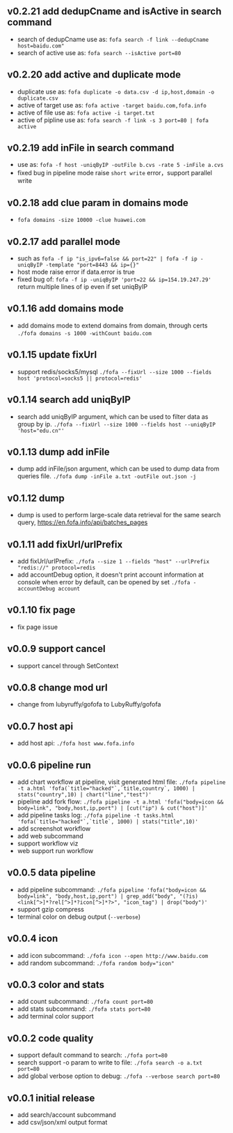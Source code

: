 ## v0.2.21 add dedupCname and isActive in search command

-   search of dedupCname use as: ```fofa search -f link --dedupCname host=baidu.com"```
-   search of active use as: ```fofa search --isActive port=80```

## v0.2.20 add active and duplicate mode

-   duplicate use as: ```fofa duplicate -o data.csv -d ip,host,domain -o duplicate.csv```
-   active of target use as: ```fofa active -target baidu.com,fofa.info``` 
-   active of file use as: ```fofa active -i target.txt```
-   active of pipline use as: ```fofa search -f link -s 3 port=80 | fofa active```

## v0.2.19 add inFile in search command

-   use as: ```fofa -f host -uniqByIP -outFile b.cvs -rate 5 -inFile a.cvs```
-   fixed bug in pipeline mode raise `short write` error，support parallel write
    
## v0.2.18 add clue param in domains mode

-   ```fofa domains -size 10000 -clue huawei.com```
    
## v0.2.17 add parallel mode

-   such as ```fofa -f ip "is_ipv6=false && port=22" | fofa -f ip -uniqByIP -template "port=8443 && ip={}"```
-   host mode raise error if data.error is true
-   fixed bug of: ```fofa -f ip -uniqByIP 'port=22 && ip=154.19.247.29'``` return multiple lines of ip even if set uniqByIP

## v0.1.16 add domains mode

-   add domains mode to extend domains from domain, through certs ```./fofa domains -s 1000 -withCount baidu.com```

## v0.1.15 update fixUrl

-   support redis/socks5/mysql ```./fofa --fixUrl --size 1000 --fields host 'protocol=socks5 || protocol=redis'```

## v0.1.14 search add uniqByIP

-   search add uniqByIP argument, which can be used to filter data as group by ip. ```./fofa --fixUrl --size 1000 --fields host --uniqByIP 'host="edu.cn"'```

## v0.1.13 dump add inFile

-   dump add inFile/json argument, which can be used to dump data from queries file. ```./fofa dump -inFile a.txt -outFile out.json -j```

## v0.1.12 dump

-   dump is used to perform large-scale data retrieval for the same search query, https://en.fofa.info/api/batches_pages

## v0.1.11 add fixUrl/urlPrefix

-   add fixUrl/urlPrefix: ```./fofa --size 1 --fields "host" --urlPrefix "redis://" protocol=redis```
-   add accountDebug option, it doesn't print account information at console when error by default, can be opened by set ```./fofa -accountDebug account```

## v0.1.10 fix page

-   fix page issue

## v0.0.9 support cancel

-   support cancel through SetContext

## v0.0.8 change mod url

-   change from lubyruffy/gofofa to LubyRuffy/gofofa

## v0.0.7 host api

-   add host api: ```./fofa host www.fofa.info```

## v0.0.6 pipeline run

-   add chart workflow at pipeline, visit generated html file: ```./fofa pipeline -t a.html 'fofa(`title="hacked"`,`title,country`, 1000) | stats("country",10) | chart("line","test")'```
-   pipeline add fork flow: ```./fofa pipeline -t a.html 'fofa("body=icon && body=link", "body,host,ip,port") | [cut("ip") & cut("host")]'```
-   add pipeline tasks log: ```./fofa pipeline -t tasks.html 'fofa(`title="hacked"`,`title`, 1000) | stats("title",10)'```
-   add screenshot workflow
-   add web subcommand
-   support workflow viz
-   web support run workflow

## v0.0.5 data pipeline

-   add pipeline subcommand: ```./fofa pipeline 'fofa("body=icon && body=link", "body,host,ip,port") | grep_add("body", "(?is)<link[^>]*?rel[^>]*?icon[^>]*?>", "icon_tag") | drop("body")'```
-   support gzip compress
-   terminal color on debug output (```--verbose```)

## v0.0.4 icon

-   add icon subcommand: `./fofa icon --open http://www.baidu.com`
-   add random subcommand: `./fofa random body="icon"`

## v0.0.3 color and stats

-   add count subcommand: `./fofa count port=80`
-   add stats subcommand: `./fofa stats port=80`
-   add terminal color support

## v0.0.2 code quality

-   support default command to search: `./fofa port=80`
-   search support -o param to write to file: `./fofa search -o a.txt port=80`
-   add global verbose option to debug: `./fofa --verbose search port=80`

## v0.0.1 initial release

-   add search/account subcommand
-   add csv/json/xml output format

